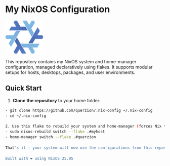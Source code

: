 # My NixOS Configuration

<img src="other/nixos-logo.png" alt="NixOS Logo" width="120">

This repository contains my NixOS system and home-manager configuration, managed declaratively using flakes. It supports modular setups for hosts, desktops, packages, and user environments.

## Quick Start

1. **Clone the repository** to your home folder:

```bash
- git clone https://github.com/querzion/.nix-config ~/.nix-config
- cd ~/.nix-config

2. Use this flake to rebuild your system and home-manager (forces Nix to use these files instead of /etc/nixos/configuration.nix):
- sudo nixos-rebuild switch --flake .#myhost
- home-manager switch --flake .#querzion

That's it — your system will now use the configurations from this repository.

Built with ❤️ using NixOS 25.05